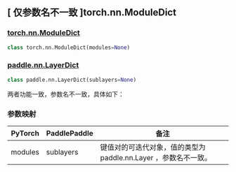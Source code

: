 ## [ 仅参数名不一致 ]torch.nn.ModuleDict

### [torch.nn.ModuleDict](https://pytorch.org/docs/stable/generated/torch.nn.ModuleDict.html?highlight=torch+nn+moduledict#torch.nn.ModuleDict)

```python
class torch.nn.ModuleDict(modules=None)
```

### [paddle.nn.LayerDict](https://www.paddlepaddle.org.cn/documentation/docs/zh/develop/api/paddle/nn/LayerDict_cn.html)

```python
class paddle.nn.LayerDict(sublayers=None)
```

两者功能一致，参数名不一致，具体如下：

### 参数映射

| PyTorch | PaddlePaddle |                             备注                             |
|  -----  |  ----------  |  ---------------------------------------------------------- |
| modules |  sublayers   | 键值对的可迭代对象，值的类型为 paddle.nn.Layer ，参数名不一致。 |
